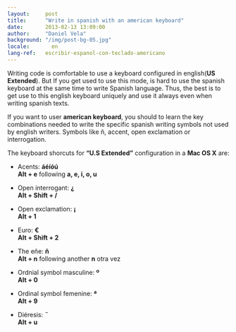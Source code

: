 ```yaml
---
layout:     post
title:      "Write in spanish with an american keyboard"
date:       2013-02-13 13:09:00
author:     "Daniel Vela"
background: "/img/post-bg-05.jpg"
locale:       en
lang-ref:   escribir-espanol-con-teclado-americano
---
```



Writing code is comfortable to use a keyboard configured in english(**US Extended**). But If you get used to use this mode, is hard to use the spanish keyboard at the same time to write Spanish language. Thus, the best is to get use to this english keyboard uniquely and use it always even when writing spanish texts.

If you want to user **american keyboard**, you should to learn the key combinations needed to write the specific spanish writing symbols not used by english writers. Symbols like ñ, accent, open exclamation or interrogation.

The keyboard shorcuts for **“U.S Extended”** configuration in a **Mac OS X** are:

* Acents: **áéíóú**    
**Alt + e** following **a, e, i, o, u**

* Open interrogant: **¿**    
**Alt + Shift + /**

* Open exclamation: **¡**    
**Alt + 1**

* Euro: **€**    
**Alt + Shift + 2**

* The eñe: **ñ**    
**Alt + n** following another **n** otra vez

* Ordnial symbol masculine: **º**    
**Alt + 0**

* Ordinal symbol femenine: **ª**    
**Alt + 9**

* Diéresis: **¨**    
**Alt + u**


